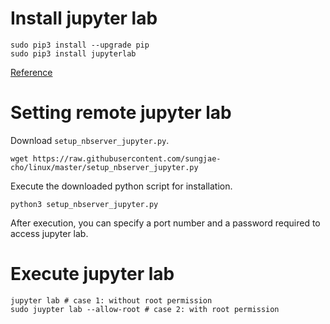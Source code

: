 # Install jupyter lab
```
sudo pip3 install --upgrade pip
sudo pip3 install jupyterlab
```
[Reference](http://jupyterlab.readthedocs.io/en/stable/getting_started/installation.html)

# Setting remote jupyter lab

Download `setup_nbserver_jupyter.py`.

```
wget https://raw.githubusercontent.com/sungjae-cho/linux/master/setup_nbserver_jupyter.py
```

Execute the downloaded python script for installation. 

```
python3 setup_nbserver_jupyter.py
```

After execution, you can specify a port number and a password required to access jupyter lab.

# Execute jupyter lab
```
jupyter lab # case 1: without root permission
sudo juypter lab --allow-root # case 2: with root permission
```
